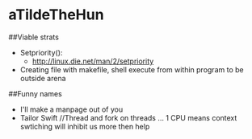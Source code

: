 # aTildeTheHun


##Viable strats
- Setpriority():
  - http://linux.die.net/man/2/setpriority
- Creating file with makefile, shell execute from within program to be outside arena



##Funny names
- I'll make a manpage out of you
- Tailor Swift //Thread and fork on threads ... 1 CPU means context swtiching will inhibit us more then help
